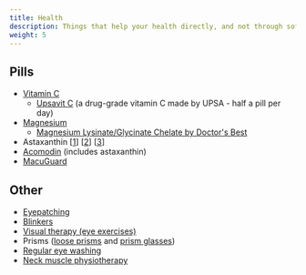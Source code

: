 ```yaml
---
title: Health
description: Things that help your health directly, and not through software or hardware
weight: 5
---
```

## Pills

* [Vitamin C](https://ledstrain.org/d/334-treatments-desensitization-pills-exercises-solutions/219)
    * [Upsavit C](https://ledstrain.org/d/1374-exophoriaaccommodation-spasmastigmatism-what-should-i-do/12) (a drug-grade vitamin C made by UPSA - half a pill per day)
* [Magnesium](https://ledstrain.org/d/334-treatments-desensitization-pills-exercises-solutions/219)
    * [Magnesium Lysinate/Glycinate Chelate by Doctor's Best](https://ledstrain.org/d/334-treatments-desensitization-pills-exercises-solutions/219)
* Astaxanthin [[1](https://ledstrain.org/d/316-lutein/9)] [[2](https://ledstrain.org/d/514-blue-light-photophobia-eyestrain-muscle-spasms-pain-twitching/57)] [[3](https://ledstrain.org/d/81-non-pwm-sufferer-narrowed-down-to-blue-light-sensitivity-or-overuse/4)]
* [Acomodin](https://ledstrain.org/d/334-treatments-desensitization-pills-exercises-solutions/219) (includes astaxanthin)
* [MacuGuard](https://ledstrain.org/d/1195-supplement-that-helps-my-semi-success-story)

## Other

* [Eyepatching](https://ledstrain.org/d/1308-one-eye-success-for-10-users-on-ledstrain)
* [Blinkers](https://ledstrain.org/d/1692-a-solution-at-last-hope-it-lasts)
* [Visual therapy (eye exercises)](https://ledstrain.org/d/369-my-possible-solution-treatment-and-progress-so-far)
* Prisms ([loose prisms](https://ledstrain.org/d/188-your-health/456) and [prism glasses](https://ledstrain.org/d/369-my-possible-solution-treatment-and-progress-so-far))
* [Regular eye washing](https://ledstrain.org/d/334-treatments-desensitization-pills-exercises-solutions/219)
* [Neck muscle physiotherapy](https://ledstrain.org/d/938-check-your-neck-muscles)
